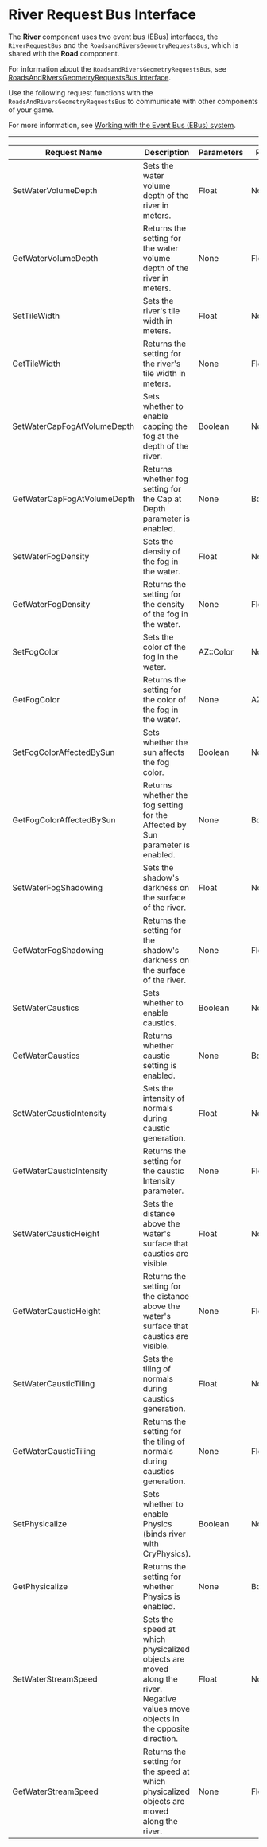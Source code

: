 # River Request Bus Interface<a name="component-river-riverrequestbus-interface-ebus"></a>

The **River** component uses two event bus \(EBus\) interfaces, the `RiverRequestBus` and the `RoadsandRiversGeometryRequestsBus`, which is shared with the **Road** component\.

For information about the `RoadsandRiversGeometryRequestsBus`, see [RoadsAndRiversGeometryRequestsBus Interface](component-road.md#component-roadsandriversgeometryrequestsbus-ebus)\.

Use the following request functions with the `RoadsAndRiversGeometryRequestsBus` to communicate with other components of your game\.

For more information, see [Working with the Event Bus \(EBus\) system](ebus-intro.md)\.


****  

| Request Name | Description | Parameters | Return | Scriptable | 
| --- | --- | --- | --- | --- | 
| SetWaterVolumeDepth | Sets the water volume depth of the river in meters\. | Float | None | Yes | 
| GetWaterVolumeDepth | Returns the setting for the water volume depth of the river in meters\. | None | Float | Yes | 
| SetTileWidth | Sets the river's tile width in meters\. | Float | None | Yes | 
| GetTileWidth | Returns the setting for the river's tile width in meters\. | None | Float | Yes | 
| SetWaterCapFogAtVolumeDepth | Sets whether to enable capping the fog at the depth of the river\. | Boolean | None | Yes | 
| GetWaterCapFogAtVolumeDepth | Returns whether fog setting for the Cap at Depth parameter is enabled\. | None | Boolean | Yes | 
| SetWaterFogDensity | Sets the density of the fog in the water\. | Float | None | Yes | 
| GetWaterFogDensity | Returns the setting for the density of the fog in the water\. | None | Float | Yes | 
| SetFogColor | Sets the color of the fog in the water\. | AZ::Color | None | Yes | 
| GetFogColor | Returns the setting for the color of the fog in the water\. | None | AZ::Color | Yes | 
| SetFogColorAffectedBySun | Sets whether the sun affects the fog color\. | Boolean | None | Yes | 
| GetFogColorAffectedBySun | Returns whether the fog setting for the Affected by Sun parameter is enabled\. | None | Boolean | Yes | 
| SetWaterFogShadowing | Sets the shadow's darkness on the surface of the river\. | Float | None | Yes | 
| GetWaterFogShadowing | Returns the setting for the shadow's darkness on the surface of the river\. | None | Float | Yes | 
| SetWaterCaustics | Sets whether to enable caustics\. | Boolean | None | Yes | 
| GetWaterCaustics | Returns whether caustic setting is enabled\. | None | Boolean | Yes | 
| SetWaterCausticIntensity | Sets the intensity of normals during caustic generation\. | Float | None | Yes | 
| GetWaterCausticIntensity | Returns the setting for the caustic Intensity parameter\. | None | Float | Yes | 
| SetWaterCausticHeight | Sets the distance above the water's surface that caustics are visible\. | Float | None | Yes | 
| GetWaterCausticHeight | Returns the setting for the distance above the water's surface that caustics are visible\. | None | Float | Yes | 
| SetWaterCausticTiling | Sets the tiling of normals during caustics generation\. | Float | None | Yes | 
| GetWaterCausticTiling | Returns the setting for the tiling of normals during caustics generation\. | None | Float | Yes | 
| SetPhysicalize | Sets whether to enable Physics \(binds river with CryPhysics\)\. | Boolean | None | Yes | 
| GetPhysicalize | Returns the setting for whether Physics is enabled\. | None | Boolean | Yes | 
| SetWaterStreamSpeed | Sets the speed at which physicalized objects are moved along the river\. Negative values move objects in the opposite direction\. | Float | None | Yes | 
| GetWaterStreamSpeed | Returns the setting for the speed at which physicalized objects are moved along the river\. | None | Float | Yes | 